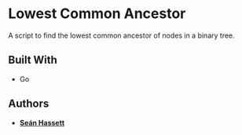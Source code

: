 # Lowest Common Ancestor

A script to find the lowest common ancestor of nodes in a binary tree.

## Built With

* Go

## Authors

* **[Seán Hassett](https://github.com/Sean-Hassett)**

